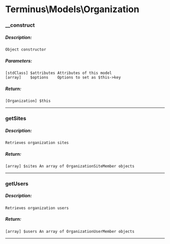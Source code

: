# Terminus\Models\Organization

### __construct
##### Description:
    Object constructor

##### Parameters:
    [stdClass] $attributes Attributes of this model
    [array]    $options    Options to set as $this->key

##### Return:
    [Organization] $this

---

### getSites
##### Description:
    Retrieves organization sites

##### Return:
    [array] $sites An array of OrganizationSiteMember objects

---

### getUsers
##### Description:
    Retrieves organization users

##### Return:
    [array] $users An array of OrganizationUserMember objects

---

